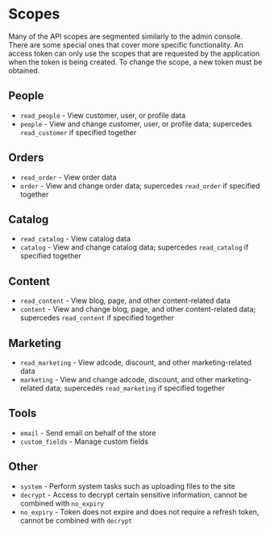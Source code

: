 Scopes
======

Many of the API scopes are segmented similarly to the admin console. There are some special ones that cover more specific functionality. An access token can only use the scopes that are requested by the application when the token is being created. To change the scope, a new token must be obtained.

People
------

* `read_people` - View customer, user, or profile data
* `people` - View and change customer, user, or profile data; supercedes `read_customer` if specified together

Orders
------

* `read_order` - View order data
* `order` - View and change order data; supercedes `read_order` if specified together

Catalog
-------

* `read_catalog` - View catalog data
* `catalog` - View and change catalog data; supercedes `read_catalog` if specified together

Content
-------

* `read_content` - View blog, page, and other content-related data
* `content` - View and change blog, page, and other content-related data; supercedes `read_content` if specified together

Marketing
---------

* `read_marketing` - View adcode, discount, and other marketing-related data
* `marketing` - View and change adcode, discount, and other marketing-related data; supercedes `read_marketing` if specified together

Tools
-----

* `email` - Send email on behalf of the store
* `custom_fields` - Manage custom fields

Other
-----

* `system` - Perform system tasks such as uploading files to the site
* `decrypt` - Access to decrypt certain sensitive information, cannot be combined with `no_expiry`
* `no_expiry` - Token does not expire and does not require a refresh token, cannot be combined with `decrypt`